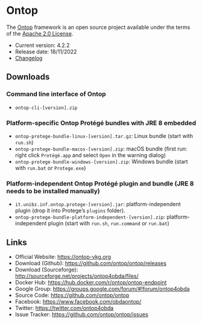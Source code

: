 # Ontop

The [Ontop](http://ontop-vkg.org) framework is an open source project available under the terms of the
[Apache 2.0 License](http://www.apache.org/licenses/LICENSE-2.0.txt).

* Current version: 4.2.2
* Release date: 18/11/2022
* [Changelog](https://ontop-vkg.org/guide/releases.html)

## Downloads

### Command line interface of Ontop

- `ontop-cli-[version].zip`

### Platform-specific Ontop Protégé bundles with JRE 8 embedded

- `ontop-protege-bundle-linux-[version].tar.gz`:  Linux bundle (start with `run.sh`)
- `ontop-protege-bundle-macos-[version].zip`: macOS bundle (first run: right click `Protégé.app` and select `Open` in
  the warning dialog)
- `ontop-protege-bundle-windows-[version].zip`: Windows bundle (start with `run.bat` or `Protege.exe`)

### Platform-independent Ontop Protégé plugin and bundle (JRE 8 needs to be installed manually)

- `it.unibz.inf.ontop.protege-[version].jar`: platform-independent plugin (drop it into Protege’s `plugins` folder).
- `ontop-protege-bundle-platform-independent-[version].zip`: platform-independent plugin (start with `run.sh`, `run.command`
  or `run.bat`)

## Links

- Official Website: https://ontop-vkg.org
- Download (Github): https://github.com/ontop/ontop/releases
- Download (Sourceforge): http://sourceforge.net/projects/ontop4obda/files/
- Docker Hub: https://hub.docker.com/r/ontop/ontop-endpoint
- Google Group: https://groups.google.com/forum/#!forum/ontop4obda
- Source Code: https://github.com/ontop/ontop
- Facebook: https://www.facebook.com/obdaontop/
- Twitter: https://twitter.com/ontop4obda
- Issue Tracker: https://github.com/ontop/ontop/issues
